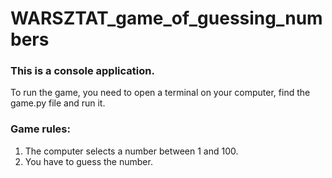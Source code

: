 # WARSZTAT_game_of_guessing_numbers

### This is a console application.

 To run the game, you need to open a terminal on your computer, find the game.py file and run it.

### **Game rules:**

1. The computer selects a number between 1 and 100.
2. You have to guess the number.